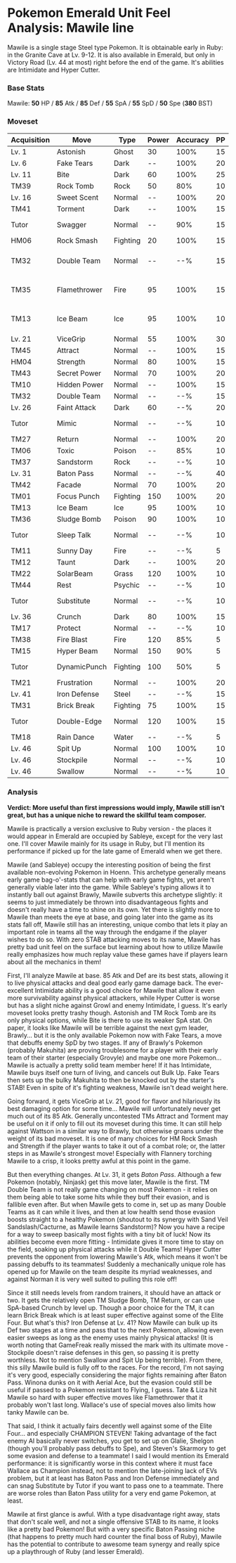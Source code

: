 # Pokemon Emerald Unit Feel Analysis: Mawile line

Mawile is a single stage Steel type Pokemon. It is obtainable early in Ruby: in the Granite Cave at Lv. 9-12. It is also available in Emerald, but only in Victory Road (Lv. 44 at most) right before the end of the game. It's abilities are Intimidate and Hyper Cutter.

### Base Stats

Mawile: **50** HP / **85** Atk / **85** Def / **55** SpA / **55** SpD / **50** Spe (**380** BST)

### Moveset

| Acquisition | Move         | Type     | Power | Accuracy | PP | Notes              |
|-------------|--------------|----------|-------|----------|----|--------------------|
| Lv. 1       | Astonish     | Ghost    | 30    | 100%     | 15 |                    |
| Lv. 6       | Fake Tears   | Dark     | --    | 100%     | 20 |                    |
| Lv. 11      | Bite         | Dark     | 60    | 100%     | 25 |                    |
| TM39        | Rock Tomb    | Rock     | 50    | 80%      | 10 |                    |
| Lv. 16      | Sweet Scent  | Normal   | --    | 100%     | 20 |                    |
| TM41        | Torment      | Dark     | --    | 100%     | 15 |                    |
| Tutor       | Swagger      | Normal   | --    | 90%      | 15 | Emerald only       |
| HM06        | Rock Smash   | Fighting | 20    | 100%     | 15 |                    |
| TM32        | Double Team  | Normal   | --    | --%      | 15 | Buy at Game Corner |
| TM35        | Flamethrower | Fire     | 95    | 100%     | 15 | Buy at Game Corner |
| TM13        | Ice Beam     | Ice      | 95    | 100%     | 10 | Buy at Game Corner |
| Lv. 21      | ViceGrip     | Normal   | 55    | 100%     | 30 |                    |
| TM45        | Attract      | Normal   | --    | 100%     | 15 |                    |
| HM04        | Strength     | Normal   | 80    | 100%     | 15 |                    |
| TM43        | Secret Power | Normal   | 70    | 100%     | 20 |                    |
| TM10        | Hidden Power | Normal   | --    | 100%     | 15 |                    |
| TM32        | Double Team  | Normal   | --    | --%      | 15 |                    |
| Lv. 26      | Faint Attack | Dark     | 60    | --%      | 20 |                    |
| Tutor       | Mimic        | Normal   | --    | --%      | 10 | Emerald only       |
| TM27        | Return       | Normal   | --    | 100%     | 20 |                    |
| TM06        | Toxic        | Poison   | --    | 85%      | 10 |                    |
| TM37        | Sandstorm    | Rock     | --    | --%      | 10 |                    |
| Lv. 31      | Baton Pass   | Normal   | --    | --%      | 40 |                    |
| TM42        | Facade       | Normal   | 70    | 100%     | 20 |                    |
| TM01        | Focus Punch  | Fighting | 150   | 100%     | 20 |                    |
| TM13        | Ice Beam     | Ice      | 95    | 100%     | 10 |                    |
| TM36        | Sludge Bomb  | Poison   | 90    | 100%     | 10 |                    |
| Tutor       | Sleep Talk   | Normal   | --    | --%      | 10 | Emerald only       |
| TM11        | Sunny Day    | Fire     | --    | --%      | 5  |                    |
| TM12        | Taunt        | Dark     | --    | 100%     | 20 |                    |
| TM22        | SolarBeam    | Grass    | 120   | 100%     | 10 |                    |
| TM44        | Rest         | Psychic  | --    | --%      | 10 |                    |
| Tutor       | Substitute   | Normal   | --    | --%      | 10 | Emerald only       |
| Lv. 36      | Crunch       | Dark     | 80    | 100%     | 15 |                    |
| TM17        | Protect      | Normal   | --    | --%      | 10 |                    |
| TM38        | Fire Blast   | Fire     | 120   | 85%      | 5  |                    |
| TM15        | Hyper Beam   | Normal   | 150   | 90%      | 5  |                    |
| Tutor       | DynamicPunch | Fighting | 100   | 50%      | 5  | Emerald only       |
| TM21        | Frustration  | Normal   | --    | 100%     | 20 |                    |
| Lv. 41      | Iron Defense | Steel    | --    | --%      | 15 |                    |
| TM31        | Brick Break  | Fighting | 75    | 100%     | 15 |                    |
| Tutor       | Double-Edge  | Normal   | 120   | 100%     | 15 | Emerald only       |
| TM18        | Rain Dance   | Water    | --    | --%      | 5  |                    |
| Lv. 46      | Spit Up      | Normal   | 100   | 100%     | 10 |                    |
| Lv. 46      | Stockpile    | Normal   | --    | --%      | 10 |                    |
| Lv. 46      | Swallow      | Normal   | --    | --%      | 10 |                    |

### Analysis

**Verdict: More useful than first impressions would imply, Mawile still isn't great, but has a unique niche to reward the skillful team composer.** 

Mawile is practically a version exclusive to Ruby version - the places it would appear in Emerald are occupied by Sableye, except for the very last one. I'll cover Mawile mainly for its usage in Ruby, but I'll mention its performance if picked up for the late game of Emerald when we get there.

Mawile (and Sableye) occupy the interesting position of being the first available non-evolving Pokemon in Hoenn. This archetype  generally means early game bag-o'-stats that can help with early game fights, yet aren't generally viable later into the game. While Sableye's typing allows it to instantly ball out against Brawly, Mawile subverts this archetype slightly: it seems to just immediately be thrown into disadvantageous fights and doesn't really have a time to shine on its own. Yet there is slightly more to Mawile than meets the eye at base, and going later into the game as its stats fall off, Mawile still has an interesting, unique combo that lets it play an important role in teams all the way through the endgame if the player wishes to do so. With zero STAB attacking moves to its name, Mawile has pretty bad unit feel on the surface but learning about how to utilize Mawile really emphasizes how much replay value these games have if players learn about all the mechanics in them!

First, I'll analyze Mawile at base. 85 Atk and Def are its best stats, allowing it to live physical attacks and deal good early game damage back. The ever-excellent Intimidate ability is a good choice for Mawile that allow it even more survivability against physical attackers, while Hyper Cutter is worse but has a slight niche against Growl and enemy Intimidate, I guess. It's early moveset looks pretty trashy though. Astonish and TM Rock Tomb are its only physical options, while Bite is there to use its weaker SpA stat. On paper, it looks like Mawile will be terrible against the next gym leader, Brawly... but it is the only available Pokemon now with Fake Tears, a move that debuffs enemy SpD by two stages. If any of Brawly's Pokemon (probably Makuhita) are proving troublesome for a player with their early team of their starter (especially Grovyle) and maybe one more Pokemon... Mawile is actually a pretty solid team member here! If it has Intimidate, Mawile buys itself one turn of living, and cancels out Bulk Up. Fake Tears then sets up the bulky Makuhita to then be knocked out by the starter's STAB! Even in spite of it's fighting weakness, Mawile isn't dead weight here.

Going forward, it gets ViceGrip at Lv. 21, good for flavor and hilariously its best damaging option for some time... Mawile will unfortunately never get much out of its 85 Atk. Generally uncontested TMs Attract and Torment may be useful on it if only to fill out its moveset during this time. It can still help against Wattson in a similar way to Brawly, but otherwise groans under the weight of its bad moveset. It is one of many choices for HM Rock Smash and Strength if the player wants to take it out of a combat role; or, the latter steps in as Mawile's strongest move! Especially with Flannery torching Mawile to a crisp, it looks pretty awful at this point in the game.

But then everything changes. At Lv. 31, it gets _Baton Pass_. Although a few Pokemon (notably, Ninjask) get this move later, Mawile is the first. TM Double Team is not really game changing on most Pokemon - it relies on them being able to take some hits while they buff their evasion, and is fallible even after. But when Mawile gets to come in, set up as many Double Teams as it can while it lives, and then at low health send those evasion boosts straight to a healthy Pokemon (shoutout to its synergy with Sand Veil Sandslash/Cacturne, as Mawile learns Sandstorm)? Now you have a recipe for a way to sweep basically most fights with a tiny bit of luck! Now its abilities become even more fitting - Intimidate gives it more time to stay on the field, soaking up physical attacks while it Double Teams! Hyper Cutter prevents the opponent from lowering Mawile's Atk, which means it won't be passing debuffs to its teammates!  Suddenly a mechanically unique role has opened up for Mawile on the team despite its myriad weaknesses, and against Norman it is very well suited to pulling this role off!

Since it still needs levels from random trainers, it should have an attack or two. It gets the relatively open TM Sludge Bomb,   TM Return, or can use SpA-based Crunch by level up. Though a poor choice for the TM, it can learn Brick Break which is at least super effective against some of the Elite Four. But what's this? Iron Defense at Lv. 41? Now Mawile can bulk up its Def two stages at a time and pass that to the next Pokemon, allowing even easier sweeps as long as the enemy uses mainly physical attacks! (It is worth noting that GameFreak really missed the mark with its ultimate move - Stockpile doesn't raise defenses in this gen, so passing it is pretty worthless. Not to mention Swallow and Spit Up being terrible). From there, this silly Mawile build is fully off to the races. For the record, I'm not saying it's very good, especially considering the major fights remaining after Baton Pass. Winona dunks on it with Aerial Ace, but the evasion could still be useful if passed to a Pokemon resistant to Flying, I guess. Tate & Liza hit Mawile so hard with super effective moves like Flamethrower that it probably won't last long. Wallace's use of special moves also limits how tanky Mawile can be. 

That said, I think it actually fairs decently well against some of the Elite Four... and especially CHAMPION STEVEN! Taking advantage of the fact enemy AI basically never switches, you get to set up on Glalie, Shelgon (though you'll probably pass debuffs to Spe), and Steven's Skarmory to get some evasion and defense to a teammate! I said I would mention its Emerald performance: it is significantly worse in this context where it must face Wallace as Champion instead, not to mention the late-joining lack of EVs problem, but it at least has Baton Pass and Iron Defense immediately and can snag Substitute by Tutor if you want to pass one to a teammate. There are worse roles than Baton Pass utility for a very end game Pokemon, at least.

Mawile at first glance is awful. With a type disadvantage right away, stats that don't scale well, and not a single offensive STAB to its name, it looks like a pretty bad Pokemon! But with a very specific Baton Passing niche (that happens to pretty much hard counter the final boss of Ruby), Mawile has the potential to contribute to awesome team synergy and really spice up a playthrough of Ruby (and lesser Emerald).